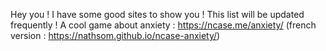 Hey you ! I have some good sites to show you ! This list will be updated frequently !
A cool game about anxiety : https://ncase.me/anxiety/ (french version : https://nathsom.github.io/ncase-anxiety/)
